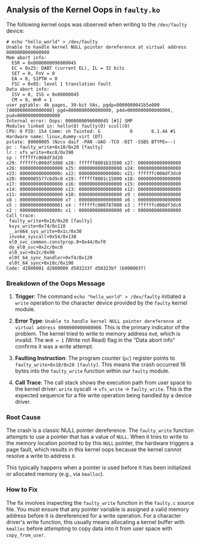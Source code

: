 ## Analysis of the Kernel Oops in `faulty.ko`

The following kernel oops was observed when writing to the `/dev/faulty` device:

```
# echo "hello_world" > /dev/faulty
Unable to handle kernel NULL pointer dereference at virtual address 0000000000000000
Mem abort info:
  ESR = 0x0000000096000045
  EC = 0x25: DABT (current EL), IL = 32 bits
  SET = 0, FnV = 0
  EA = 0, S1PTW = 0
  FSC = 0x05: level 1 translation fault
Data abort info:
  ISV = 0, ISS = 0x00000045
  CM = 0, WnR = 1
user pgtable: 4k pages, 39-bit VAs, pgdp=0000000041b5e000
[0000000000000000] pgd=0000000000000000, p4d=0000000000000000, pud=0000000000000000
Internal error: Oops: 0000000096000045 [#1] SMP
Modules linked in: hello(O) faulty(O) scull(O)
CPU: 0 PID: 154 Comm: sh Tainted: G           O       6.1.44 #1
Hardware name: linux,dummy-virt (DT)
pstate: 80000005 (Nzcv daif -PAN -UAO -TCO -DIT -SSBS BTYPE=--)
pc : faulty_write+0x10/0x20 [faulty]
lr : vfs_write+0xc8/0x390
sp : ffffffc008df3d20
x29: ffffffc008df3d80 x28: ffffff8001b33500 x27: 0000000000000000
x26: 0000000000000000 x25: 0000000000000000 x24: 0000000000000000
x23: 000000000000000c x22: 000000000000000c x21: ffffffc008df3dc0
x20: 0000005577c6d9c0 x19: ffffff8001c15800 x18: 0000000000000000
x17: 0000000000000000 x16: 0000000000000000 x15: 0000000000000000
x14: 0000000000000000 x13: 0000000000000000 x12: 0000000000000000
x11: 0000000000000000 x10: 0000000000000000 x9 : 0000000000000000
x8 : 0000000000000000 x7 : 0000000000000000 x6 : 0000000000000000
x5 : 0000000000000001 x4 : ffffffc000787000 x3 : ffffffc008df3dc0
x2 : 000000000000000c x1 : 0000000000000000 x0 : 0000000000000000
Call trace:
 faulty_write+0x10/0x20 [faulty]
 ksys_write+0x74/0x110
 __arm64_sys_write+0x1c/0x30
 invoke_syscall+0x54/0x130
 el0_svc_common.constprop.0+0x44/0xf0
 do_el0_svc+0x2c/0xc0
 el0_svc+0x2c/0x90
 el0t_64_sync_handler+0xf4/0x120
 el0t_64_sync+0x18c/0x190
Code: d2800001 d2800000 d503233f d50323bf (b900003f) 
```

### Breakdown of the Oops Message

1.  **Trigger**: The command `echo "hello_world" > /dev/faulty` initiated a `write` operation to the character device provided by the `faulty` kernel module.

2.  **Error Type**: `Unable to handle kernel NULL pointer dereference at virtual address 0000000000000000`. This is the primary indicator of the problem. The kernel tried to write to memory address `0x0`, which is invalid. The `WnR = 1` (Write not Read) flag in the "Data abort info" confirms it was a write attempt.

3.  **Faulting Instruction**: The program counter (`pc`) register points to `faulty_write+0x10/0x20 [faulty]`. This means the crash occurred 16 bytes into the `faulty_write` function within our `faulty` module.

4.  **Call Trace**: The call stack shows the execution path from user space to the kernel driver:
    `write` syscall -> `vfs_write` -> `faulty_write`.
    This is the expected sequence for a file write operation being handled by a device driver.

### Root Cause

The crash is a classic NULL pointer dereference. The `faulty_write` function attempts to use a pointer that has a value of `NULL`. When it tries to write to the memory location pointed to by this `NULL` pointer, the hardware triggers a page fault, which results in this kernel oops because the kernel cannot resolve a write to address `0`.

This typically happens when a pointer is used before it has been initialized or allocated memory (e.g., via `kmalloc`).

### How to Fix

The fix involves inspecting the `faulty_write` function in the `faulty.c` source file. You must ensure that any pointer variable is assigned a valid memory address before it is dereferenced for a write operation. For a character driver's write function, this usually means allocating a kernel buffer with `kmalloc` before attempting to copy data into it from user space with `copy_from_user`.